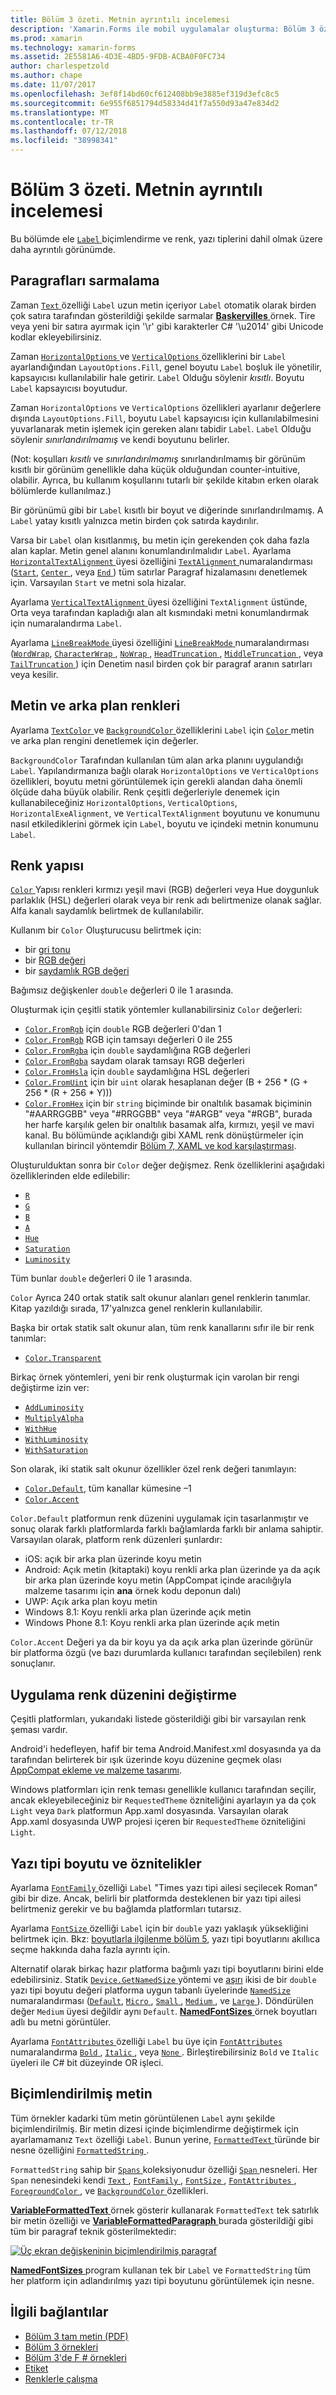 ```yaml
---
title: Bölüm 3 özeti. Metnin ayrıntılı incelemesi
description: 'Xamarin.Forms ile mobil uygulamalar oluşturma: Bölüm 3 özeti. Metnin ayrıntılı incelemesi'
ms.prod: xamarin
ms.technology: xamarin-forms
ms.assetid: 2E5581A6-4D3E-4BD5-9FDB-ACBA0F0FC734
author: charlespetzold
ms.author: chape
ms.date: 11/07/2017
ms.openlocfilehash: 3ef8f14bd60cf612408bb9e3885ef319d3efc8c5
ms.sourcegitcommit: 6e955f6851794d58334d41f7a550d93a47e834d2
ms.translationtype: MT
ms.contentlocale: tr-TR
ms.lasthandoff: 07/12/2018
ms.locfileid: "38998341"
---
```

# <a name="summary-of-chapter-3-deeper-into-text"></a>Bölüm 3 özeti. Metnin ayrıntılı incelemesi

Bu bölümde ele [ `Label` ](xref:Xamarin.Forms.Label) biçimlendirme ve renk, yazı tiplerini dahil olmak üzere daha ayrıntılı görünümde.

## <a name="wrapping-paragraphs"></a>Paragrafları sarmalama

Zaman [ `Text` ](xref:Xamarin.Forms.Label.Text) özelliği `Label` uzun metin içeriyor `Label` otomatik olarak birden çok satıra tarafından gösterildiği şekilde sarmalar [ **Baskervilles** ](https://github.com/xamarin/xamarin-forms-book-samples/tree/master/Chapter03/Baskervilles) örnek. Tire veya yeni bir satıra ayırmak için '\r' gibi karakterler C# '\u2014' gibi Unicode kodlar ekleyebilirsiniz.

Zaman [ `HorizontalOptions` ](xref:Xamarin.Forms.View.HorizontalOptions) ve [ `VerticalOptions` ](xref:Xamarin.Forms.View.VerticalOptions) özelliklerini bir `Label` ayarlandığından `LayoutOptions.Fill`, genel boyutu `Label` boşluk ile yönetilir, kapsayıcısı kullanılabilir hale getirir. `Label` Olduğu söylenir *kısıtlı*. Boyutu `Label` kapsayıcısı boyutudur.

Zaman `HorizontalOptions` ve `VerticalOptions` özellikleri ayarlanır değerlere dışında `LayoutOptions.Fill`, boyutu `Label` kapsayıcısı için kullanılabilmesini yuvarlanarak metin işlemek için gereken alanı tabidir `Label`. `Label` Olduğu söylenir *sınırlandırılmamış* ve kendi boyutunu belirler.

(Not: koşulları *kısıtlı* ve *sınırlandırılmamış* sınırlandırılmamış bir görünüm kısıtlı bir görünüm genellikle daha küçük olduğundan counter-intuitive, olabilir. Ayrıca, bu kullanım koşullarını tutarlı bir şekilde kitabın erken olarak bölümlerde kullanılmaz.)

Bir görünümü gibi bir `Label` kısıtlı bir boyut ve diğerinde sınırlandırılmamış. A `Label` yatay kısıtlı yalnızca metin birden çok satırda kaydırılır.

Varsa bir `Label` olan kısıtlanmış, bu metin için gerekenden çok daha fazla alan kaplar. Metin genel alanını konumlandırılmalıdır `Label`. Ayarlama [ `HorizontalTextAlignment` ](xref:Xamarin.Forms.Label.HorizontalTextAlignment) üyesi özelliğini [ `TextAlignment` ](xref:Xamarin.Forms.TextAlignment) numaralandırması ([`Start`](xref:Xamarin.Forms.TextAlignment.Start), [ `Center` ](xref:Xamarin.Forms.TextAlignment.Center), veya [ `End` ](xref:Xamarin.Forms.TextAlignment.Center)) tüm satırlar Paragraf hizalamasını denetlemek için. Varsayılan `Start` ve metni sola hizalar.

Ayarlama [ `VerticalTextAlignment` ](xref:Xamarin.Forms.Label.VerticalTextAlignment) üyesi özelliğini `TextAlignment` üstünde, Orta veya tarafından kapladığı alan alt kısmındaki metni konumlandırmak için numaralandırma `Label`.

Ayarlama [ `LineBreakMode` ](xref:Xamarin.Forms.Label.LineBreakMode) üyesi özelliğini [ `LineBreakMode` ](xref:Xamarin.Forms.LineBreakMode) numaralandırması ([`WordWrap`](xref:Xamarin.Forms.LineBreakMode.WordWrap), [ `CharacterWrap` ](xref:Xamarin.Forms.LineBreakMode.CharacterWrap), [ `NoWrap` ](xref:Xamarin.Forms.LineBreakMode.NoWrap), [ `HeadTruncation` ](xref:Xamarin.Forms.LineBreakMode.HeadTruncation), [ `MiddleTruncation` ](xref:Xamarin.Forms.LineBreakMode.MiddleTruncation), veya [ `TailTruncation` ](xref:Xamarin.Forms.LineBreakMode.TailTruncation)) için Denetim nasıl birden çok bir paragraf aranın satırları veya kesilir.

## <a name="text-and-background-colors"></a>Metin ve arka plan renkleri

Ayarlama [ `TextColor` ](xref:Xamarin.Forms.Label.TextColor) ve [ `BackgroundColor` ](xref:Xamarin.Forms.VisualElement.BackgroundColor) özelliklerini `Label` için [ `Color` ](xref:Xamarin.Forms.Color) metin ve arka plan rengini denetlemek için değerler.

`BackgroundColor` Tarafından kullanılan tüm alan arka planını uygulandığı `Label`. Yapılandırmanıza bağlı olarak `HorizontalOptions` ve `VerticalOptions` özellikleri, boyutu metni görüntülemek için gerekli alandan daha önemli ölçüde daha büyük olabilir. Renk çeşitli değerleriyle denemek için kullanabileceğiniz `HorizontalOptions`, `VerticalOptions`, `HorizontalExeAlignment`, ve `VerticalTextAlignment` boyutunu ve konumunu nasıl etkilediklerini görmek için `Label`, boyutu ve içindeki metnin konumunu `Label`.

## <a name="the-color-structure"></a>Renk yapısı

[ `Color` ](xref:Xamarin.Forms.Color) Yapısı renkleri kırmızı yeşil mavi (RGB) değerleri veya Hue doygunluk parlaklık (HSL) değerleri olarak veya bir renk adı belirtmenize olanak sağlar. Alfa kanalı saydamlık belirtmek de kullanılabilir.

Kullanım bir `Color` Oluşturucusu belirtmek için:

- bir [gri tonu](xref:Xamarin.Forms.Color.%23ctor(System.Double))
- bir [RGB değeri](xref:Xamarin.Forms.Color.%23ctor(System.Double,System.Double,System.Double))
- bir [saydamlık RGB değeri](xref:Xamarin.Forms.Color.%23ctor(System.Double,System.Double,System.Double,System.Double))

Bağımsız değişkenler `double` değerleri 0 ile 1 arasında.

Oluşturmak için çeşitli statik yöntemler kullanabilirsiniz `Color` değerleri:

- [`Color.FromRgb`](xref:Xamarin.Forms.Color.FromRgb(System.Double,System.Double,System.Double)) için `double` RGB değerleri 0'dan 1
- [`Color.FromRgb`](xref:Xamarin.Forms.Color.FromRgb(System.Int32,System.Int32,System.Int32)) RGB için tamsayı değerleri 0 ile 255
- [`Color.FromRgba`](xref:Xamarin.Forms.Color.FromRgba(System.Double,System.Double,System.Double,System.Double)) için `double` saydamlığına RGB değerleri
- [`Color.FromRgba`](xref:Xamarin.Forms.Color.FromRgba(System.Int32,System.Int32,System.Int32,System.Int32)) saydam olarak tamsayı RGB değerleri
- [`Color.FromHsla`](xref:Xamarin.Forms.Color.FromHsla(System.Double,System.Double,System.Double,System.Double)) için `double` saydamlığına HSL değerleri
- [`Color.FromUint`](xref:Xamarin.Forms.Color.FromUint(System.UInt32)) için bir `uint` olarak hesaplanan değer (B + 256 * (G + 256 * (R + 256 * Y)))
- [`Color.FromHex`](xref:Xamarin.Forms.Color.FromHex(System.String)) için bir `string` biçiminde bir onaltılık basamak biçiminin "#AARRGGBB" veya "#RRGGBB" veya "#ARGB" veya "#RGB", burada her harfe karşılık gelen bir onaltılık basamak alfa, kırmızı, yeşil ve mavi kanal. Bu bölümünde açıklandığı gibi XAML renk dönüştürmeler için kullanılan birincil yöntemdir [Bölüm 7, XAML ve kod karşılaştırması](~/xamarin-forms/creating-mobile-apps-xamarin-forms/summaries/chapter07.md).

Oluşturulduktan sonra bir `Color` değer değişmez. Renk özelliklerini aşağıdaki özelliklerinden elde edilebilir:

- [`R`](xref:Xamarin.Forms.Color.R)
- [`G`](xref:Xamarin.Forms.Color.G)
- [`B`](xref:Xamarin.Forms.Color.B)
- [`A`](xref:Xamarin.Forms.Color.A)
- [`Hue`](xref:Xamarin.Forms.Color.Hue)
- [`Saturation`](xref:Xamarin.Forms.Color.Saturation)
- [`Luminosity`](xref:Xamarin.Forms.Color.Luminosity)

Tüm bunlar `double` değerleri 0 ile 1 arasında.

`Color` Ayrıca 240 ortak statik salt okunur alanları genel renklerin tanımlar. Kitap yazıldığı sırada, 17'yalnızca genel renklerin kullanılabilir.

Başka bir ortak statik salt okunur alan, tüm renk kanallarını sıfır ile bir renk tanımlar:

- [`Color.Transparent`](xref:Xamarin.Forms.Color.Transparent)

Birkaç örnek yöntemleri, yeni bir renk oluşturmak için varolan bir rengi değiştirme izin ver:

- [`AddLuminosity`](xref:Xamarin.Forms.Color.AddLuminosity(System.Double))
- [`MultiplyAlpha`](xref:Xamarin.Forms.Color.MultiplyAlpha(System.Double))
- [`WithHue`](xref:Xamarin.Forms.Color.WithHue(System.Double))
- [`WithLuminosity`](xref:Xamarin.Forms.Color.WithLuminosity(System.Double))
- [`WithSaturation`](xref:Xamarin.Forms.Color.WithSaturation(System.Double))

Son olarak, iki statik salt okunur özellikler özel renk değeri tanımlayın:

- [`Color.Default`](xref:Xamarin.Forms.Color.Default), tüm kanallar kümesine &ndash;1
- [`Color.Accent`](xref:Xamarin.Forms.Color.Accent)

`Color.Default` platformun renk düzenini uygulamak için tasarlanmıştır ve sonuç olarak farklı platformlarda farklı bağlamlarda farklı bir anlama sahiptir. Varsayılan olarak, platform renk düzenleri şunlardır:

- iOS: açık bir arka plan üzerinde koyu metin
- Android: Açık metin (kitaptaki) koyu renkli arka plan üzerinde ya da açık bir arka plan üzerinde koyu metin (AppCompat içinde aracılığıyla malzeme tasarımı için **ana** örnek kodu deponun dalı)
- UWP: Açık arka plan koyu metin
- Windows 8.1: Koyu renkli arka plan üzerinde açık metin
- Windows Phone 8.1: Koyu renkli arka plan üzerinde açık metin

`Color.Accent` Değeri ya da bir koyu ya da açık arka plan üzerinde görünür bir platforma özgü (ve bazı durumlarda kullanıcı tarafından seçilebilen) renk sonuçlanır.

## <a name="changing-the-application-color-scheme"></a>Uygulama renk düzenini değiştirme

Çeşitli platformları, yukarıdaki listede gösterildiği gibi bir varsayılan renk şeması vardır.

Android'i hedefleyen, hafif bir tema Android.Manifest.xml dosyasında ya da tarafından belirterek bir ışık üzerinde koyu düzenine geçmek olası [AppCompat ekleme ve malzeme tasarımı](~/xamarin-forms/platform/android/appcompat.md).

Windows platformları için renk teması genellikle kullanıcı tarafından seçilir, ancak ekleyebileceğiniz bir `RequestedTheme` özniteliğini ayarlayın ya da çok `Light` veya `Dark` platformun App.xaml dosyasında. Varsayılan olarak App.xaml dosyasında UWP projesi içeren bir `RequestedTheme` özniteliğini `Light`.

## <a name="font-sizes-and-attributes"></a>Yazı tipi boyutu ve öznitelikler

Ayarlama [ `FontFamily` ](xref:Xamarin.Forms.Label.FontFamily) özelliği `Label` "Times yazı tipi ailesi seçilecek Roman" gibi bir dize. Ancak, belirli bir platformda desteklenen bir yazı tipi ailesi belirtmeniz gerekir ve bu bağlamda platformları tutarsız.

Ayarlama [ `FontSize` ](xref:Xamarin.Forms.Label.FontSize) özelliği `Label` için bir `double` yazı yaklaşık yüksekliğini belirtmek için. Bkz: [boyutlarla ilgilenme bölüm 5](chapter05.md), yazı tipi boyutlarını akıllıca seçme hakkında daha fazla ayrıntı için.

Alternatif olarak birkaç hazır platforma bağımlı yazı tipi boyutlarını birini elde edebilirsiniz. Statik [ `Device.GetNamedSize` ](xref:Xamarin.Forms.Device.GetNamedSize(Xamarin.Forms.NamedSize,System.Type)) yöntemi ve [aşırı](xref:Xamarin.Forms.Device.GetNamedSize(Xamarin.Forms.NamedSize,Xamarin.Forms.Element)) ikisi de bir `double` yazı tipi boyutu değeri platforma uygun tabanlı üyelerinde [ `NamedSize` ](xref:Xamarin.Forms.NamedSize)numaralandırması ([`Default`](xref:Xamarin.Forms.NamedSize.Default), [ `Micro` ](xref:Xamarin.Forms.NamedSize.Micro), [ `Small` ](xref:Xamarin.Forms.NamedSize.Small), [ `Medium` ](xref:Xamarin.Forms.NamedSize.Medium),  ve [ `Large` ](xref:Xamarin.Forms.NamedSize.Large)). Döndürülen değer `Medium` üyesi değildir aynı `Default`. [ **NamedFontSizes** ](https://github.com/xamarin/xamarin-forms-book-samples/tree/master/Chapter03/NamedFontSizes) örnek boyutları adlı bu metni görüntüler.

Ayarlama [ `FontAttributes` ](xref:Xamarin.Forms.Label.FontAttributes) özelliği `Label` bu üye için [ `FontAttributes` ](xref:Xamarin.Forms.FontAttributes) numaralandırma [ `Bold` ](xref:Xamarin.Forms.FontAttributes.Bold), [ `Italic` ](xref:Xamarin.Forms.FontAttributes.Italic), veya [ `None` ](xref:Xamarin.Forms.FontAttributes.None). Birleştirebilirsiniz `Bold` ve `Italic` üyeleri ile C# bit düzeyinde OR işleci.

## <a name="formatted-text"></a>Biçimlendirilmiş metin

Tüm örnekler kadarki tüm metin görüntülenen `Label` aynı şekilde biçimlendirilmiş. Bir metin dizesi içinde biçimlendirme değiştirmek için ayarlamamanız `Text` özelliği `Label`. Bunun yerine, [ `FormattedText` ](xref:Xamarin.Forms.Label.FormattedText) türünde bir nesne özelliğini [ `FormattedString` ](xref:Xamarin.Forms.FormattedString).

`FormattedString` sahip bir [ `Spans` ](xref:Xamarin.Forms.FormattedString.Spans) koleksiyonudur özelliği [ `Span` ](xref:Xamarin.Forms.Span) nesneleri. Her `Span` nenesindeki kendi [ `Text` ](xref:Xamarin.Forms.Span.Text), [ `FontFamily` ](xref:Xamarin.Forms.Span.FontFamily), [ `FontSize` ](xref:Xamarin.Forms.Span.FontSize), [ `FontAttributes` ](xref:Xamarin.Forms.Span.FontAttributes), [ `ForegroundColor` ](xref:Xamarin.Forms.Span.ForegroundColor), ve [ `BackgroundColor` ](xref:Xamarin.Forms.Span.BackgroundColor) özellikleri.

[ **VariableFormattedText** ](https://github.com/xamarin/xamarin-forms-book-samples/tree/master/Chapter03/VarFormText) örnek gösterir kullanarak `FormattedText` tek satırlık bir metin özelliği ve [ **VariableFormattedParagraph** ](https://github.com/xamarin/xamarin-forms-book-samples/tree/master/Chapter03/VarFormPara) burada gösterildiği gibi tüm bir paragraf teknik gösterilmektedir:

[![Üç ekran değişkeninin biçimlendirilmiş paragraf](images/ch03fg06-small.png "değişkeni biçimlendirilmiş etiket metni")](images/ch03fg06-large.png#lightbox "değişkeni biçimlendirilmiş etiket metni")

[ **NamedFontSizes** ](https://github.com/xamarin/xamarin-forms-book-samples/tree/master/Chapter03/NamedFontSizes) program kullanan tek bir `Label` ve `FormattedString` tüm her platform için adlandırılmış yazı tipi boyutunu görüntülemek için nesne.



## <a name="related-links"></a>İlgili bağlantılar

- [Bölüm 3 tam metin (PDF)](https://download.xamarin.com/developer/xamarin-forms-book/XamarinFormsBook-Ch03-Apr2016.pdf)
- [Bölüm 3 örnekleri](https://github.com/xamarin/xamarin-forms-book-samples/tree/master/Chapter03)
- [Bölüm 3'de F # örnekleri](https://github.com/xamarin/xamarin-forms-book-samples/tree/master/Chapter03/FS)
- [Etiket](~/xamarin-forms/user-interface/text/label.md)
- [Renklerle çalışma](~/xamarin-forms/user-interface/colors.md)
